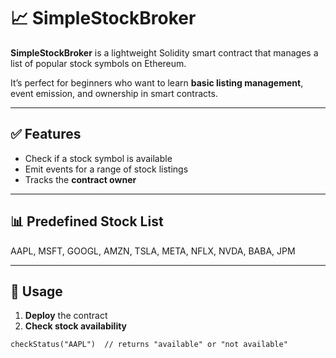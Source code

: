 # 📈 SimpleStockBroker

**SimpleStockBroker** is a lightweight Solidity smart contract that manages a list of popular stock symbols on Ethereum.  

It’s perfect for beginners who want to learn **basic listing management**, event emission, and ownership in smart contracts.

---

## ✅ Features

- Check if a stock symbol is available  
- Emit events for a range of stock listings  
- Tracks the **contract owner**  

---

## 📊 Predefined Stock List
AAPL, MSFT, GOOGL, AMZN, TSLA, META, NFLX, NVDA, BABA, JPM



---

## 🚀 Usage

1. **Deploy** the contract  
2. **Check stock availability**  
```solidity
checkStatus("AAPL")  // returns "available" or "not available"

